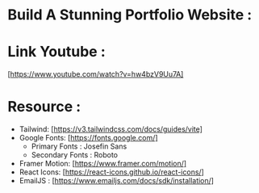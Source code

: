 # Build A Stunning Portfolio Website :

# Link Youtube :

[https://www.youtube.com/watch?v=hw4bzV9Uu7A]

# Resource :

- Tailwind: [https://v3.tailwindcss.com/docs/guides/vite]
- Google Fonts: [https://fonts.google.com/]
  - Primary Fonts : Josefin Sans
  - Secondary Fonts : Roboto
- Framer Motion: [https://www.framer.com/motion/]
- React Icons: [https://react-icons.github.io/react-icons/]
- EmailJS : [https://www.emailjs.com/docs/sdk/installation/]
